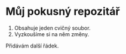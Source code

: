 # Můj pokusný repozitář

1. Obsahuje jeden cvičný soubor. 
2. Vyzkoušíme si na něm změny.

Přidávám další řádek.
